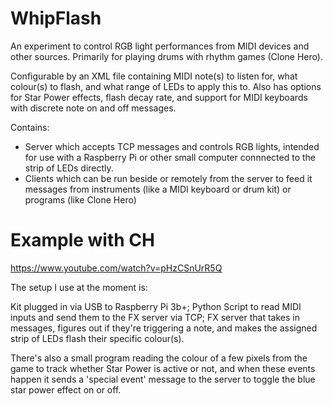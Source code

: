 # WhipFlash
An experiment to control RGB light performances from MIDI devices and other sources. Primarily for playing drums with rhythm games (Clone Hero).

Configurable by an XML file containing MIDI note(s) to listen for, what colour(s) to flash, and what range of LEDs to apply this to. Also has options for Star Power effects, flash decay rate, and support for MIDI keyboards with discrete note on and off messages.

Contains:

- Server which accepts TCP messages and controls RGB lights, intended for use with a Raspberry Pi or other small computer connnected to the strip of LEDs directly. 
- Clients which can be run beside or remotely from the server to feed it messages from instruments (like a MIDI keyboard or drum kit) or programs (like Clone Hero)

# Example with CH

https://www.youtube.com/watch?v=pHzCSnUrR5Q

The setup I use at the moment is:

Kit plugged in via USB to Raspberry Pi 3b+;
Python Script to read MIDI inputs and send them to the FX server via TCP;
FX server that takes in messages, figures out if they're triggering a note, and makes the assigned strip of LEDs flash their specific colour(s).

There's also a small program reading the colour of a few pixels from the game to track whether Star Power is active or not, and when these events happen it sends a 'special event' message to the server to toggle the blue star power effect on or off. 
